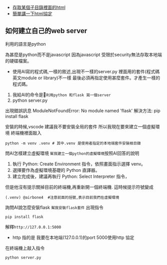 - [存取某個子目錄裡面的html](https://stackoverflow.com/questions/20646822/how-to-serve-static-files-in-flask)
[]()
- [簡單講一下html協定](https://sdwh.dev/posts/2023/03/HTTP-Protocol-Guide/)

## 如何建立自己的web server

利用的語言是python

為甚麼是python而不是javascript 因為javascript 受限於security無法存取本地端的硬碟檔案。


- 使用AI寫的程式碼,一樣的敘述,出現不一樣的server.py 裡面用的套件(程式碼 英文module or library)不一樣
  最後必須再指定使用甚麼套件。才產生一樣的程式碼。 
  
1. 我給AI的命令是💖`利用python 和flask 寫一個server`
1. python server.py

  出現錯誤訊息 ModuleNotFoundError: No module named 'flask'
  解決方法: pip install flask

安裝的時候,vscode 建議我不要安裝全局的套件
所以我現在要來建立一個虛擬環境
終端機裡面敲入
```
python -m venv .venv # 其中.venv 是使用者指定的本地端套件安裝根目錄
```
問AI怎樣建立虛擬環境 `幫我建立一個python的虛擬環境`按照AI回答的說明
1. 執行 Python: Create Environment 指令，依照畫面指示選擇 venv。
1. 選擇要作為虛擬環境基礎的 Python 直譯器。
1. 建立完成後，建議再執行 Python: Select Interpreter 指令，

但是他沒有提示關掉目前的終端機,再重新開一個終端機.
這時候提示符號變成
```
(.venv) @airbone4  #注意前面的括號,表示目前我們在虛擬環境
```

詢問AI說怎麼安裝flask `幫我安裝flask套件` 出現指令
```
pip install flask
```

解釋`http://127.0.0.1:5000`
- http 指的是 我要在本地端(127.0.0.1)的port 5000使用http 協定

在終端機上敲入指令
```python
python server.py
```

